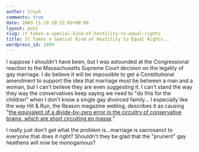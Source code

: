 ```yaml
---
author: troyh
comments: true
date: 2003-11-19 20:22:02+00:00
layout: post
slug: it-takes-a-special-kind-of-hostility-to-equal-rights
title: It Takes a Special Kind of Hostility to Equal Rights...
wordpress_id: 2499
---
```


I suppose I shouldn't have been, but I was astounded at the Congressional reaction to the Massachusetts Supreme Court decision on the legality of gay marriage.  I do believe it will be impossible to get a Constitutional amendment to support the idea that marriage must be between a man and a woman, but I can't believe they are even suggesting it.  I can't stand the way they way the conservatives keep saying we need to "do this for the children" when I don't know a single gay divorced family...  I especially like the way Hit & Run, the Reason magazine weblog, describes it as causing "[the equivalent of a divide-by-zero error in the circuitry of conservative brains, which are short circuiting en masse](http://www.reason.com/hitandrun/003485.shtml)."

I really just don't get what the problem is...marriage is sacrosanct to everyone that does it right?  Shouldn't they be glad that the "prurient" gay heathens will now be monogamous?
